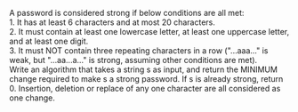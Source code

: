   A password is considered strong if below conditions are all met:  
     1. It has at least 6 characters and at most 20 characters.  
     2. It must contain at least one lowercase letter, at least one uppercase letter, and at least one digit.  
     3. It must NOT contain three repeating characters in a row ("...aaa..." is weak, but "...aa...a..." is strong,
     assuming other conditions are met).  
Write an algorithm that takes a string s as input, and return the MINIMUM change required to make s a strong password. 
If s is already strong, return 0. 
Insertion, deletion or replace of any one character are all considered as one change.  
